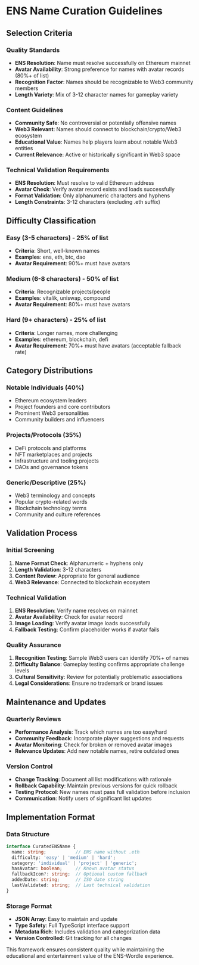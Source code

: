 # ENS Name Curation Guidelines

## Selection Criteria

### Quality Standards
- **ENS Resolution**: Name must resolve successfully on Ethereum mainnet
- **Avatar Availability**: Strong preference for names with avatar records (80%+ of list)
- **Recognition Factor**: Names should be recognizable to Web3 community members
- **Length Variety**: Mix of 3-12 character names for gameplay variety

### Content Guidelines
- **Community Safe**: No controversial or potentially offensive names
- **Web3 Relevant**: Names should connect to blockchain/crypto/Web3 ecosystem
- **Educational Value**: Names help players learn about notable Web3 entities
- **Current Relevance**: Active or historically significant in Web3 space

### Technical Validation Requirements
- **ENS Resolution**: Must resolve to valid Ethereum address
- **Avatar Check**: Verify avatar record exists and loads successfully
- **Format Validation**: Only alphanumeric characters and hyphens
- **Length Constraints**: 3-12 characters (excluding .eth suffix)

## Difficulty Classification

### Easy (3-5 characters) - 25% of list
- **Criteria**: Short, well-known names
- **Examples**: ens, eth, btc, dao
- **Avatar Requirement**: 90%+ must have avatars

### Medium (6-8 characters) - 50% of list  
- **Criteria**: Recognizable projects/people
- **Examples**: vitalik, uniswap, compound
- **Avatar Requirement**: 80%+ must have avatars

### Hard (9+ characters) - 25% of list
- **Criteria**: Longer names, more challenging
- **Examples**: ethereum, blockchain, defi
- **Avatar Requirement**: 70%+ must have avatars (acceptable fallback rate)

## Category Distributions

### Notable Individuals (40%)
- Ethereum ecosystem leaders
- Project founders and core contributors
- Prominent Web3 personalities
- Community builders and influencers

### Projects/Protocols (35%)
- DeFi protocols and platforms
- NFT marketplaces and projects
- Infrastructure and tooling projects
- DAOs and governance tokens

### Generic/Descriptive (25%)
- Web3 terminology and concepts
- Popular crypto-related words
- Blockchain technology terms
- Community and culture references

## Validation Process

### Initial Screening
1. **Name Format Check**: Alphanumeric + hyphens only
2. **Length Validation**: 3-12 characters
3. **Content Review**: Appropriate for general audience
4. **Web3 Relevance**: Connected to blockchain ecosystem

### Technical Validation
1. **ENS Resolution**: Verify name resolves on mainnet
2. **Avatar Availability**: Check for avatar record
3. **Image Loading**: Verify avatar image loads successfully
4. **Fallback Testing**: Confirm placeholder works if avatar fails

### Quality Assurance
1. **Recognition Testing**: Sample Web3 users can identify 70%+ of names
2. **Difficulty Balance**: Gameplay testing confirms appropriate challenge levels
3. **Cultural Sensitivity**: Review for potentially problematic associations
4. **Legal Considerations**: Ensure no trademark or brand issues

## Maintenance and Updates

### Quarterly Reviews
- **Performance Analysis**: Track which names are too easy/hard
- **Community Feedback**: Incorporate player suggestions and requests  
- **Avatar Monitoring**: Check for broken or removed avatar images
- **Relevance Updates**: Add new notable names, retire outdated ones

### Version Control
- **Change Tracking**: Document all list modifications with rationale
- **Rollback Capability**: Maintain previous versions for quick rollback
- **Testing Protocol**: New names must pass full validation before inclusion
- **Communication**: Notify users of significant list updates

## Implementation Format

### Data Structure
```typescript
interface CuratedENSName {
  name: string;           // ENS name without .eth
  difficulty: 'easy' | 'medium' | 'hard';
  category: 'individual' | 'project' | 'generic';
  hasAvatar: boolean;     // Known avatar status
  fallbackIcon?: string;  // Optional custom fallback
  addedDate: string;      // ISO date string
  lastValidated: string;  // Last technical validation
}
```

### Storage Format
- **JSON Array**: Easy to maintain and update
- **Type Safety**: Full TypeScript interface support
- **Metadata Rich**: Includes validation and categorization data
- **Version Controlled**: Git tracking for all changes

This framework ensures consistent quality while maintaining the educational and entertainment value of the ENS-Wordle experience.